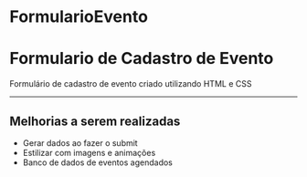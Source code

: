 # FormularioEvento
<h1>Formulario de Cadastro de Evento</h1>
<p>Formulário de cadastro de evento criado utilizando HTML e CSS</p>
<hr>
<h2>Melhorias a serem realizadas</h2>
<ul>
  <li>Gerar dados ao fazer o submit</li>
  <li>Estilizar com imagens e animações</li>
  <li>Banco de dados de eventos agendados</li>
</ul>

